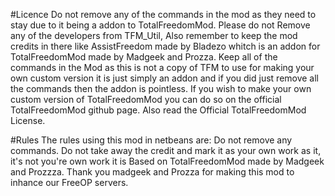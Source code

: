 #Licence
Do not remove any of the commands in the mod as they need to stay due to it being a addon to TotalFreedomMod.
Please do not Remove any of the developers from TFM_Util, Also remember to keep the mod credits in there like AssistFreedom made by Bladezo whitch is an addon for TotalFreedomMod made by Madgeek and Prozza.
Keep all of the commands in the Mod as this is not a copy of TFM to use for making your own custom version it is just simply an addon and if you did just remove all the commands then the addon is pointless.
If you wish to make your own custom version of TotalFreedomMod you can do so on the official TotalFreedomMod github page.
Also read the Official TotalFreedomMod License.

#Rules
The rules using this mod in netbeans are:
Do not remove any commands.
Do not take away the  credit and mark it as your own work as it, it's not you're own work it is Based on TotalFreedomMod made by Madgeek and Prozzza.
Thank you madgeek and Prozza for making this mod to inhance our FreeOP servers.
